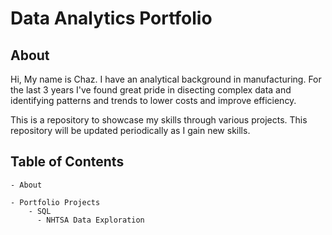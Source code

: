 # Data Analytics Portfolio
## About

Hi, My name is Chaz. I have an analytical background in manufacturing. For the last 3 years I've found great pride in disecting complex data and identifying patterns and trends to lower costs and improve efficiency.

This is a repository to showcase my skills through various projects. This repository will be updated periodically as I gain new skills.

## Table of Contents
    - About
   
    - Portfolio Projects
        - SQL
          - NHTSA Data Exploration
          





